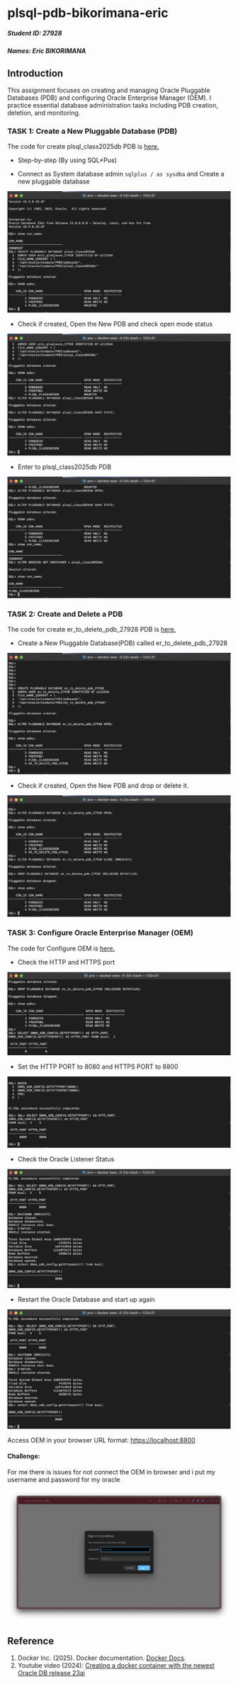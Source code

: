 # plsql-pdb-bikorimana-eric

##### Student ID: 27928

##### Names: Eric  BIKORIMANA

## Introduction

This assignment focuses on creating and managing Oracle Pluggable Databases (PDB) and configuring Oracle Enterprise Manager (OEM). I practice essential database administration tasks including PDB creation, deletion, and monitoring.

### TASK 1: Create a New Pluggable Database (PDB)

 
The code for create plsql_class2025db PDB is [here.](sql/01_plsql_class2025db.sql)

* Step-by-step (By using SQL*Pus)

* Connect as System database admin `sqlplus / as sysdba` and Create a new pluggable database

![Create a New Pluggable Database](Screenshots/01_create_new_pdb.png)

* Check if created, Open the New PDB and check open mode status

![Check if created](Screenshots/02_check_if_created.png)

* Enter to plsql_class2025db PDB

![Enter to plsql_class2025db](Screenshots/02.1_enter_to_plsql.png)




### TASK 2: Create and Delete a PDB

The code for create er_to_delete_pdb_27928 PDB is [here.](sql/02_er_to_delete_pdb.sql)

* Create a New Pluggable Database(PDB) called er_to_delete_pdb_27928

![Create a New Pluggable Database](Screenshots/11_create_er_pdb.png)

* Check if created, Open the New PDB and drop or delete it.

![Check if created](Screenshots/12_check_if_created_and_alter.png)



### TASK 3: Configure Oracle Enterprise Manager (OEM)

The code for Configure OEM is [here.](sql/03_configure_oem.sql)

* Check the HTTP and HTTPS port

![Check the port](Screenshots/30_check_the_port_setting.png)

* Set the HTTP PORT to 8080 and HTTPS PORT to 8800

![Check the port setting](Screenshots/31_set_http_and_https_ports.png)

* Check the Oracle Listener Status

![Check the port setting](Screenshots/32_restart_database.png)


* Restart the Oracle Database and start up again

![Check the port setting](Screenshots/32_restart_database.png)

Access OEM in your browser URL format: [https://localhost:8800](https://localhost:8800)

#### Challenge:

For me there is issues for not connect the OEM in browser and i put my username and password for my oracle

![Check the port setting](Screenshots/34_oem.png)

## Reference

1. Docker Inc. (2025). Docker documentation. [Docker Docs](https://docs.docker.com/).
2. Youtube video (2024): [Creating a docker container with the newest Oracle DB release 23ai](https://www.youtube.com/watch?v=dbKkk-zvJm4&t=760s) 

